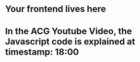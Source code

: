 # Your frontend lives here
# In the ACG Youtube Video, the Javascript code is explained at timestamp: 18:00
